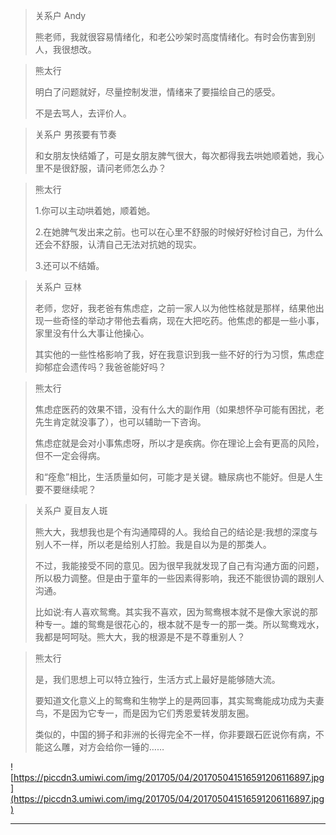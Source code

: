 > 关系户 Andy
> 
> 熊老师，我就很容易情绪化，和老公吵架时高度情绪化。有时会伤害到别人，我很想改。

> 熊太行
> 
> 明白了问题就好，尽量控制发泄，情绪来了要描绘自己的感受。
> 
> 不是去骂人，去评价人。 

> 关系户 男孩要有节奏
> 
> 和女朋友快结婚了，可是女朋友脾气很大，每次都得我去哄她顺着她，我心里不是很舒服，请问老师怎么办？

> 熊太行
> 
> 1.你可以主动哄着她，顺着她。
> 
> 2.在她脾气发出来之前。也可以在心里不舒服的时候好好检讨自己，为什么还会不舒服，认清自己无法对抗她的现实。
> 
> 3.还可以不结婚。

> 关系户 豆林
> 
> 老师，您好，我老爸有焦虑症，之前一家人以为他性格就是那样，结果他出现一些奇怪的举动才带他去看病，现在大把吃药。他焦虑的都是一些小事，家里没有什么大事让他操心。
> 
> 其实他的一些性格影响了我，好在我意识到我一些不好的行为习惯，焦虑症抑郁症会遗传吗？我爸爸能好吗？

> 熊太行
> 
> 焦虑症医药的效果不错，没有什么大的副作用（如果想怀孕可能有困扰，老先生肯定就没事了），也可以辅助一下咨询。
> 
> 焦虑症就是会对小事焦虑呀，所以才是疾病。你在理论上会有更高的风险，但不一定会得病。
> 
> 和“痊愈”相比，生活质量如何，可能才是关键。糖尿病也不能好。但是人生要不要继续呢？    

> 关系户 夏目友人斑
> 
> 熊大大，我想我也是个有沟通障碍的人。我给自己的结论是:我想的深度与别人不一样，所以老是给别人打脸。我是自以为是的那类人。
> 
> 不过，我能接受不同的意见。因为很早我就发现了自己有沟通方面的问题，所以极力调整。但是由于童年的一些因素得影响，我还不能很协调的跟别人沟通。
> 
> 
> 
> 比如说:有人喜欢鸳鸯。其实我不喜欢，因为鸳鸯根本就不是像大家说的那种专一。雄的鸳鸯是很花心的，根本就不是专一的那一类。所以鸳鸯戏水，我都是呵呵哒。熊大大，我的根源是不是不尊重别人？

> 熊太行
> 
> 是，我们思想上可以特立独行，生活方式上最好是能够随大流。
> 
> 要知道文化意义上的鸳鸯和生物学上的是两回事，其实鸳鸯能成功成为夫妻鸟，不是因为它专一，而是因为它们秀恩爱转发朋友圈。
> 
> 类似的，中国的狮子和非洲的长得完全不一样，你非要跟石匠说你有病，不能这么雕，对方会给你一锤的……

![https://piccdn3.umiwi.com/img/201705/04/201705041516591206116897.jpg](https://piccdn3.umiwi.com/img/201705/04/201705041516591206116897.jpg)

---
